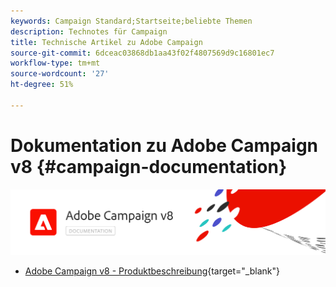 ```yaml
---
keywords: Campaign Standard;Startseite;beliebte Themen
description: Technotes für Campaign
title: Technische Artikel zu Adobe Campaign
source-git-commit: 6dceac03868db1aa43f02f4807569d9c16801ec7
workflow-type: tm+mt
source-wordcount: '27'
ht-degree: 51%

---
```


# Dokumentation zu Adobe Campaign v8 {#campaign-documentation}

![](assets/banner-documentationv8.png)

* [Adobe Campaign v8 - Produktbeschreibung](https://helpx.adobe.com/de/legal/product-descriptions/adobe-campaign-managed-cloud-services.html){target=&quot;_blank&quot;}
